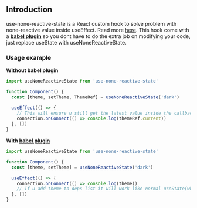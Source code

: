 ## Introduction

use-none-reactive-state is a React custom hook to solve problem with none-reactive value inside useEffect. Read more [here](https://react.dev/learn/separating-events-from-effects#extracting-non-reactive-logic-out-of-effects). This hook come with a <b>[babel plugin](https://www.npmjs.com/package/babel-plugin-none-reactive-effect)</b> so you dont have to do the extra job on modifying your code, just replace useState with useNoneReactiveState.

### Usage example

<b>Without babel plugin</b>

```jsx
import useNoneReactiveState from 'use-none-reactive-state'

function Component() {
  const [theme, setTheme, ThemeRef] = useNoneReactiveState('dark')

  useEffect(() => {
    // This will ensure u still get the latest value inside the callback
    connection.onConnect(() => console.log(themeRef.current))
  }, [])
}
```

<b>With [babel plugin](https://www.npmjs.com/package/babel-plugin-none-reactive-effect)</b>

```jsx
import useNoneReactiveState from 'use-none-reactive-state'

function Component() {
  const [theme, setTheme] = useNoneReactiveState('dark')

  useEffect(() => {
    connection.onConnect(() => console.log(theme))
    // If u add theme to deps list it will work like normal useState(when theme change, cleanup function is triggered)
  }, [])
}
```